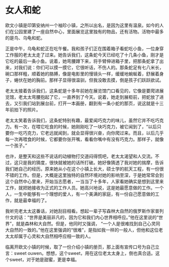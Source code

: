 # 女人和蛇

欧文小镇是印第安纳州一个袖珍小镇，之所以出名，是因为这里有温泉。如今的人们在公园里建了一座自然中心，里面展览这里独有的物品，还有活物。活物中最多的是鸟、乌龟和蛇。 

正是中午，乌龟和蛇正在吃午餐。我和孩子们正在围着箱子看蛇吃小鱼，一位身穿工作服的老太太走了过来。她告诉我们，这条蛇今天已经吃了十几条小鱼，刚才是它吃的最后一条小鱼。说着，她弯腰蹲下来，将手臂伸进箱子里，把那条蛇拿了出来，对我们说：你们可以摸一摸它，它很听话，不伤人的。那条蛇足有七八米长，碗口那样粗，顺着她的胳膊，像是电影里的慢镜头一样，缓缓地蜿蜒着，舒展着身子，蜷伏在她的胸前。那样子显得很温驯，但我没敢去摸，倒是孩子们跃跃欲试。 

老太太接着告诉我们，这条蛇是十多年前她在展览馆门口看见的，它像是要爬进展览馆，老太太弯腰抱起了它，一直养到了今天。说着，她走到展柜前，把蛇放了进去，又引我们站到展台前，打开一本画册，翻到有一条小蛇的那页，说这就是十三年前拍下的照片。 

老太太笑着告诉我们，这条蛇特别有趣，最爱闻巧克力的味儿，虽然它并不吃巧克力。有一次，在喂它吃食的时候，她刚刚吃了一块巧克力，被它闻到了，“以后只要你一吃巧克力，它老远就闻到，就会显得很兴奋，向你爬过来。而且，以后几乎每一次再喂食的时候，它都要你张开嘴，看看你嘴中有没有巧克力。那样子，就像一个孩子。” 

也许，是整天和这些不说话的动植物打交道闷得慌吧，老太太渴望和人交流。不过，这只是我的猜度，很快就被她的话所打破。她好像猜透了我对她的揣摩，告诉我们她自己的经历。原来她从小在这个小镇上长大，硕士学的航天工程，有一份很不错的工作。但是，大概是这里独特的自然环境对她的影响至深，于是她常常会到这个自然中心里来，开始当志愿者，一当当了十多年，人家看她确实是想到这里来工作，就把她接收为正式的工作人员。她高兴地说，这是她最愿意做的工作。一个人，一生中能够有一个理想的爱人，有一个美满的家庭，有一份自己愿意做的工作，就是最幸福的了。 

我听完老太太这番话，对她刮目相看。想起一辈子写森林大自然的俄罗斯作家普列什文的话：“世界是美丽非凡的，因为它和我们内心世界相呼应。”他在这里说的“世界”，就是森林和大自然。但是，他同时又强调， “一个人是很难找到自己心灵同大自然的一致的。”他在这里强调的“很难”，是指如我一样的一般人，但他和这位老太太却属于心灵和大自然相呼应相一致的人。 

临离开欧文小镇的时候，取了一份介绍小镇的册页，那上面有宣传口号为自己立言：sweet ouwen。想想，这个sweet，用在这位老太太身上，倒也真合适。这个sweet，对于她是甜蜜，更是幸福。